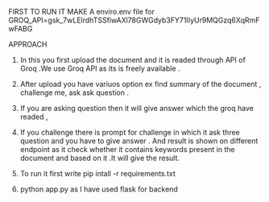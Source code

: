 FIRST TO RUN IT MAKE A enviro.env file for GROQ_API=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

APPROACH

1.   In this you first upload the document and it is readed through API of Groq .We use Groq API as its is freely available .
2.   After upload you have variuos option ex find summary of the document , challenge me, ask ask question .

3.   If you are asking question then it will give answer which the groq have readed ,
4.   If you challenge there is prompt for challenge in which it ask three question and you have to give answer . And result is shown on different endpoint as it check whether it contains keywords present in the document and based on it .It will give the result.

5.   To run it first write pip intall -r requirements.txt

6.   python app.py as I have used flask for backend

